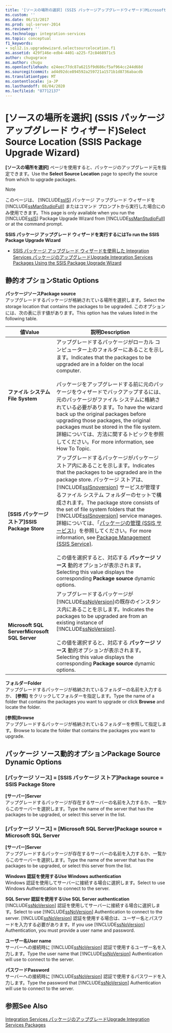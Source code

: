 ```yaml
---
title: '[ソースの場所の選択] (SSIS パッケージアップグレードウィザード)Microsoft Docs'
ms.custom: ''
ms.date: 06/13/2017
ms.prod: sql-server-2014
ms.reviewer: ''
ms.technology: integration-services
ms.topic: conceptual
f1_keywords:
- sql12.is.upgradewizard.selectsourcelocation.f1
ms.assetid: 429f146e-edb4-4401-a225-f2c8468971c5
author: chugugrace
ms.author: chugu
ms.openlocfilehash: e24eec77dc87a6215f9d686cf5af964cc244d68d
ms.sourcegitcommit: ad4d92dce894592a259721a1571b1d8736abacdb
ms.translationtype: MT
ms.contentlocale: ja-JP
ms.lasthandoff: 08/04/2020
ms.locfileid: "87712137"
---
```

# <a name="select-source-location-ssis-package-upgrade-wizard"></a><span data-ttu-id="48d4e-102">[ソースの場所を選択] (SSIS パッケージ アップグレード ウィザード)</span><span class="sxs-lookup"><span data-stu-id="48d4e-102">Select Source Location (SSIS Package Upgrade Wizard)</span></span>
  <span data-ttu-id="48d4e-103">**[ソースの場所を選択]** ページを使用すると、パッケージのアップグレード元を指定できます。</span><span class="sxs-lookup"><span data-stu-id="48d4e-103">Use the **Select Source Location** page to specify the source from which to upgrade packages.</span></span>  
  
> [!NOTE]  
>  <span data-ttu-id="48d4e-104">このページは、 [!INCLUDE[ssIS](../includes/ssis-md.md)] パッケージ アップグレード ウィザードを [!INCLUDE[ssManStudioFull](../includes/ssmanstudiofull-md.md)] またはコマンド プロンプトから実行した場合にのみ使用できます。</span><span class="sxs-lookup"><span data-stu-id="48d4e-104">This page is only available when you run the [!INCLUDE[ssIS](../includes/ssis-md.md)] Package Upgrade Wizard from [!INCLUDE[ssManStudioFull](../includes/ssmanstudiofull-md.md)] or at the command prompt.</span></span>  
  
 <span data-ttu-id="48d4e-105">**SSIS パッケージ アップグレード ウィザードを実行するには**</span><span class="sxs-lookup"><span data-stu-id="48d4e-105">**To run the SSIS Package Upgrade Wizard**</span></span>  
  
-   [<span data-ttu-id="48d4e-106">SSIS パッケージ アップグレード ウィザードを使用した Integration Services パッケージのアップグレード</span><span class="sxs-lookup"><span data-stu-id="48d4e-106">Upgrade Integration Services Packages Using the SSIS Package Upgrade Wizard</span></span>](install-windows/upgrade-integration-services-packages-using-the-ssis-package-upgrade-wizard.md)  
  
## <a name="static-options"></a><span data-ttu-id="48d4e-107">静的オプション</span><span class="sxs-lookup"><span data-stu-id="48d4e-107">Static Options</span></span>  
 <span data-ttu-id="48d4e-108">**パッケージソース**</span><span class="sxs-lookup"><span data-stu-id="48d4e-108">**Package source**</span></span>  
 <span data-ttu-id="48d4e-109">アップグレードするパッケージが格納されている場所を選択します。</span><span class="sxs-lookup"><span data-stu-id="48d4e-109">Select the storage location that contains the packages to be upgraded.</span></span> <span data-ttu-id="48d4e-110">このオプションには、次の表に示す値があります。</span><span class="sxs-lookup"><span data-stu-id="48d4e-110">This option has the values listed in the following table.</span></span>  
  
|<span data-ttu-id="48d4e-111">値</span><span class="sxs-lookup"><span data-stu-id="48d4e-111">Value</span></span>|<span data-ttu-id="48d4e-112">説明</span><span class="sxs-lookup"><span data-stu-id="48d4e-112">Description</span></span>|  
|-----------|-----------------|  
|<span data-ttu-id="48d4e-113">**ファイル システム**</span><span class="sxs-lookup"><span data-stu-id="48d4e-113">**File System**</span></span>|<span data-ttu-id="48d4e-114">アップグレードするパッケージがローカル コンピューター上のフォルダーにあることを示します。</span><span class="sxs-lookup"><span data-stu-id="48d4e-114">Indicates that the packages to be upgraded are in a folder on the local computer.</span></span><br /><br /> <span data-ttu-id="48d4e-115">パッケージをアップグレードする前に元のパッケージをウィザードでバックアップするには、元のパッケージがファイル システムに格納されている必要があります。</span><span class="sxs-lookup"><span data-stu-id="48d4e-115">To have the wizard back up the original packages before upgrading those packages, the original packages must be stored in the file system.</span></span> <span data-ttu-id="48d4e-116">詳細については、方法に関するトピックを参照してください。</span><span class="sxs-lookup"><span data-stu-id="48d4e-116">For more information, see How To Topic.</span></span>|  
|<span data-ttu-id="48d4e-117">**[SSIS パッケージ ストア]**</span><span class="sxs-lookup"><span data-stu-id="48d4e-117">**SSIS Package Store**</span></span>|<span data-ttu-id="48d4e-118">アップグレードするパッケージがパッケージ ストア内にあることを示します。</span><span class="sxs-lookup"><span data-stu-id="48d4e-118">Indicates that the packages to be upgraded are in the package store.</span></span> <span data-ttu-id="48d4e-119">パッケージ ストアは、[!INCLUDE[ssISnoversion](../includes/ssisnoversion-md.md)] サービスが管理するファイル システム フォルダーのセットで構成されます。</span><span class="sxs-lookup"><span data-stu-id="48d4e-119">The package store consists of the set of file system folders that the [!INCLUDE[ssISnoversion](../includes/ssisnoversion-md.md)] service manages.</span></span> <span data-ttu-id="48d4e-120">詳細については、「[パッケージの管理 &#40;SSIS サービス&#41;](service/package-management-ssis-service.md)」を参照してください。</span><span class="sxs-lookup"><span data-stu-id="48d4e-120">For more information, see [Package Management &#40;SSIS Service&#41;](service/package-management-ssis-service.md).</span></span><br /><br /> <span data-ttu-id="48d4e-121">この値を選択すると、対応する **パッケージ ソース** 動的オプションが表示されます。</span><span class="sxs-lookup"><span data-stu-id="48d4e-121">Selecting this value displays the corresponding **Package source** dynamic options.</span></span>|  
|<span data-ttu-id="48d4e-122">**Microsoft SQL Server**</span><span class="sxs-lookup"><span data-stu-id="48d4e-122">**Microsoft SQL Server**</span></span>|<span data-ttu-id="48d4e-123">アップグレードするパッケージが [!INCLUDE[ssNoVersion](../includes/ssnoversion-md.md)]の既存のインスタンス内にあることを示します。</span><span class="sxs-lookup"><span data-stu-id="48d4e-123">Indicates the packages to be upgraded are from an existing instance of [!INCLUDE[ssNoVersion](../includes/ssnoversion-md.md)].</span></span><br /><br /> <span data-ttu-id="48d4e-124">この値を選択すると、対応する **パッケージ ソース** 動的オプションが表示されます。</span><span class="sxs-lookup"><span data-stu-id="48d4e-124">Selecting this value displays the corresponding **Package source** dynamic options.</span></span>|  
  
 <span data-ttu-id="48d4e-125">**フォルダー**</span><span class="sxs-lookup"><span data-stu-id="48d4e-125">**Folder**</span></span>  
 <span data-ttu-id="48d4e-126">アップグレードするパッケージが格納されているフォルダーの名前を入力するか、 **[参照]** をクリックしてフォルダーを指定します。</span><span class="sxs-lookup"><span data-stu-id="48d4e-126">Type the name of a folder that contains the packages you want to upgrade or click **Browse** and locate the folder.</span></span>  
  
 <span data-ttu-id="48d4e-127">**[参照]**</span><span class="sxs-lookup"><span data-stu-id="48d4e-127">**Browse**</span></span>  
 <span data-ttu-id="48d4e-128">アップグレードするパッケージが格納されているフォルダーを参照して指定します。</span><span class="sxs-lookup"><span data-stu-id="48d4e-128">Browse to locate the folder that contains the packages you want to upgrade.</span></span>  
  
## <a name="package-source-dynamic-options"></a><span data-ttu-id="48d4e-129">パッケージ ソース動的オプション</span><span class="sxs-lookup"><span data-stu-id="48d4e-129">Package Source Dynamic Options</span></span>  
  
### <a name="package-source--ssis-package-store"></a><span data-ttu-id="48d4e-130">[パッケージ ソース] = [SSIS パッケージ ストア]</span><span class="sxs-lookup"><span data-stu-id="48d4e-130">Package source = SSIS Package Store</span></span>  
 <span data-ttu-id="48d4e-131">**[サーバー]**</span><span class="sxs-lookup"><span data-stu-id="48d4e-131">**Server**</span></span>  
 <span data-ttu-id="48d4e-132">アップグレードするパッケージが存在するサーバーの名前を入力するか、一覧からこのサーバーを選択します。</span><span class="sxs-lookup"><span data-stu-id="48d4e-132">Type the name of the server that has the packages to be upgraded, or select this server in the list.</span></span>  
  
### <a name="package-source--microsoft-sql-server"></a><span data-ttu-id="48d4e-133">[パッケージ ソース] = [Microsoft SQL Server]</span><span class="sxs-lookup"><span data-stu-id="48d4e-133">Package source = Microsoft SQL Server</span></span>  
 <span data-ttu-id="48d4e-134">**[サーバー]**</span><span class="sxs-lookup"><span data-stu-id="48d4e-134">**Server**</span></span>  
 <span data-ttu-id="48d4e-135">アップグレードするパッケージが存在するサーバーの名前を入力するか、一覧からこのサーバーを選択します。</span><span class="sxs-lookup"><span data-stu-id="48d4e-135">Type the name of the server that has the packages to be upgraded, or select this server from the list.</span></span>  
  
 <span data-ttu-id="48d4e-136">**Windows 認証を使用する**</span><span class="sxs-lookup"><span data-stu-id="48d4e-136">**Use Windows authentication**</span></span>  
 <span data-ttu-id="48d4e-137">Windows 認証を使用してサーバーに接続する場合に選択します。</span><span class="sxs-lookup"><span data-stu-id="48d4e-137">Select to use Windows Authentication to connect to the server.</span></span>  
  
 <span data-ttu-id="48d4e-138">**SQL Server 認証を使用する**</span><span class="sxs-lookup"><span data-stu-id="48d4e-138">**Use SQL Server authentication**</span></span>  
 <span data-ttu-id="48d4e-139">[!INCLUDE[ssNoVersion](../includes/ssnoversion-md.md)] 認証を使用してサーバーに接続する場合に選択します。</span><span class="sxs-lookup"><span data-stu-id="48d4e-139">Select to use [!INCLUDE[ssNoVersion](../includes/ssnoversion-md.md)] Authentication to connect to the server.</span></span> <span data-ttu-id="48d4e-140">[!INCLUDE[ssNoVersion](../includes/ssnoversion-md.md)] 認証を使用する場合は、ユーザー名とパスワードを入力する必要があります。</span><span class="sxs-lookup"><span data-stu-id="48d4e-140">If you use [!INCLUDE[ssNoVersion](../includes/ssnoversion-md.md)] Authentication, you must provide a user name and password.</span></span>  
  
 <span data-ttu-id="48d4e-141">**ユーザー名**</span><span class="sxs-lookup"><span data-stu-id="48d4e-141">**User name**</span></span>  
 <span data-ttu-id="48d4e-142">サーバーへの接続時に [!INCLUDE[ssNoVersion](../includes/ssnoversion-md.md)] 認証で使用するユーザー名を入力します。</span><span class="sxs-lookup"><span data-stu-id="48d4e-142">Type the user name that [!INCLUDE[ssNoVersion](../includes/ssnoversion-md.md)] Authentication will use to connect to the server.</span></span>  
  
 <span data-ttu-id="48d4e-143">**パスワード**</span><span class="sxs-lookup"><span data-stu-id="48d4e-143">**Password**</span></span>  
 <span data-ttu-id="48d4e-144">サーバーへの接続時に [!INCLUDE[ssNoVersion](../includes/ssnoversion-md.md)] 認証で使用するパスワードを入力します。</span><span class="sxs-lookup"><span data-stu-id="48d4e-144">Type the password that [!INCLUDE[ssNoVersion](../includes/ssnoversion-md.md)] Authentication will use to connect to the server.</span></span>  
  
## <a name="see-also"></a><span data-ttu-id="48d4e-145">参照</span><span class="sxs-lookup"><span data-stu-id="48d4e-145">See Also</span></span>  
 [<span data-ttu-id="48d4e-146">Integration Services パッケージのアップグレード</span><span class="sxs-lookup"><span data-stu-id="48d4e-146">Upgrade Integration Services Packages</span></span>](install-windows/upgrade-integration-services-packages.md)  
  
  
